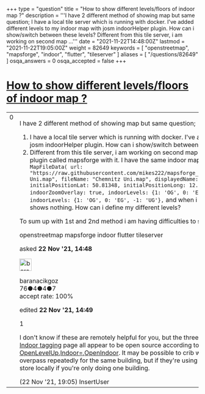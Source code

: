 +++
type = "question"
title = "How to show different levels/floors of indoor map ?"
description = '''I have 2 different method of showing map but same question;   I have a local tile server which is running with docker. I&#x27;ve added different levels to my indoor map with josm indoorHelper plugin. How can i show/switch between these levels?  Different from this tile server, i am working on second map ...'''
date = "2021-11-22T14:48:00Z"
lastmod = "2021-11-22T19:05:00Z"
weight = 82649
keywords = [ "openstreetmap", "mapsforge", "indoor", "flutter", "tileserver" ]
aliases = [ "/questions/82649" ]
osqa_answers = 0
osqa_accepted = false
+++

<div class="headNormal">

# [How to show different levels/floors of indoor map ?](/questions/82649/how-to-show-different-levelsfloors-of-indoor-map)

</div>

<div id="main-body">

<div id="askform">

<table id="question-table" style="width:100%;">
<colgroup>
<col style="width: 50%" />
<col style="width: 50%" />
</colgroup>
<tbody>
<tr>
<td style="width: 30px; vertical-align: top"><div class="vote-buttons">
<span id="post-82649-upvote" class="ajax-command post-vote up" rel="nofollow" title="I like this post (click again to cancel)"> </span>
<div id="post-82649-score" class="post-score" title="current number of votes">
0
</div>
<span id="post-82649-downvote" class="ajax-command post-vote down" rel="nofollow" title="I dont like this post (click again to cancel)"> </span> <span id="favorite-mark" class="ajax-command favorite-mark" rel="nofollow" title="mark/unmark this question as favorite (click again to cancel)"> </span>
<div id="favorite-count" class="favorite-count">
&#10;</div>
</div></td>
<td><div id="item-right">
<div class="question-body">
<p>I have 2 different method of showing map but same question;</p>
<ol>
<li>I have a local tile server which is running with docker. I've added different levels to my indoor map with josm indoorHelper plugin. How can i show/switch between these levels?</li>
<li>Different from this tile server, i am working on second map showing method. Have a flutter app and a plugin called mapsforge with it. I have the same indoor map. And plugins readme offers this code; <code>new MapFileData( url: "https://raw.githubusercontent.com/mikes222/mapsforge_flutter/master/example/map_files/Chemnitz Uni.map", fileName: "Chemnitz Uni.map", displayedName: "Chemnitz - University (Indoor)", initialPositionLat: 50.81348, initialPositionLong: 12.92936, initialZoomLevel: 18, indoorZoomOverlay: true, indoorLevels: {1: 'OG', 0: 'EG', -1: 'UG'}, ),</code> So there is a section <code>indoorLevels: {1: 'OG', 0: 'EG', -1: 'UG'},</code> and when i write this code with my map, these levels shows nothing. How can i define my different levels?</li>
</ol>
<p>To sum up with 1st and 2nd method i am having difficulties to show different levels/floors</p>
</div>
<div id="question-tags" class="tags-container tags">
<span class="post-tag tag-link-openstreetmap" rel="tag" title="see questions tagged &#39;openstreetmap&#39;">openstreetmap</span> <span class="post-tag tag-link-mapsforge" rel="tag" title="see questions tagged &#39;mapsforge&#39;">mapsforge</span> <span class="post-tag tag-link-indoor" rel="tag" title="see questions tagged &#39;indoor&#39;">indoor</span> <span class="post-tag tag-link-flutter" rel="tag" title="see questions tagged &#39;flutter&#39;">flutter</span> <span class="post-tag tag-link-tileserver" rel="tag" title="see questions tagged &#39;tileserver&#39;">tileserver</span>
</div>
<div id="question-controls" class="post-controls">
&#10;</div>
<div class="post-update-info-container">
<div class="post-update-info post-update-info-user">
<p>asked <strong>22 Nov '21, 14:48</strong></p>
<img src="https://secure.gravatar.com/avatar/7f1c260e99dffff55f895757e570cf43?s=32&amp;d=identicon&amp;r=g" class="gravatar" width="32" height="32" alt="baranacikgoz&#39;s gravatar image" />
<p><span>baranacikgoz</span><br />
<span class="score" title="76 reputation points">76</span><span title="4 badges"><span class="badge1">●</span><span class="badgecount">4</span></span><span title="4 badges"><span class="silver">●</span><span class="badgecount">4</span></span><span title="7 badges"><span class="bronze">●</span><span class="badgecount">7</span></span><br />
<span class="accept_rate" title="Rate of the user&#39;s accepted answers">accept rate:</span> <span title="baranacikgoz has 2 accepted answers">100%</span></p>
</div>
<div class="post-update-info post-update-info-edited">
<p><span> edited <strong>22 Nov '21, 14:49</strong> </span></p>
</div>
</div>
<div id="comments-container-82649" class="comments-container">
<span id="82652"></span>
<div id="comment-82652" class="comment">
<div id="post-82652-score" class="comment-score">
1
</div>
<div class="comment-text">
<p>I don't know if these are remotely helpful for you, but the three websites used for examples on the <a href="https://wiki.openstreetmap.org/wiki/Simple_Indoor_Tagging">Simple Indoor tagging</a> page all appear to be open source according to their wiki pages: <a href="https://wiki.openstreetmap.org/wiki/OpenLevelUp">OpenLevelUp</a>,<a href="https://wiki.openstreetmap.org/wiki/Indoor%3D">Indoor=</a>,<a href="https://wiki.openstreetmap.org/wiki/OpenIndoor">OpenIndoor</a>. It may be possible to crib what they do? I would not recommend hitting overpass repeatedly for the same building, but if they're using GeoJSON it might be a very small file to store locally if you're only doing one building.</p>
</div>
<div id="comment-82652-info" class="comment-info">
<span class="comment-age">(22 Nov '21, 19:05)</span> <span class="comment-user userinfo">InsertUser</span>
</div>
</div>
</div>
<div id="comment-tools-82649" class="comment-tools">
&#10;</div>
<div class="clear">
&#10;</div>
<div id="comment-82649-form-container" class="comment-form-container">
&#10;</div>
<div class="clear">
&#10;</div>
</div></td>
</tr>
</tbody>
</table>

</div>

</div>

